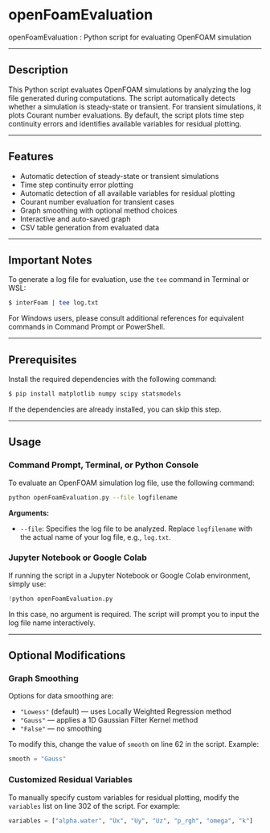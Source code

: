 # openFoamEvaluation
openFoamEvaluation : Python script for evaluating OpenFOAM simulation

---

## Description
This Python script evaluates OpenFOAM simulations by analyzing the log file generated during computations. The script automatically detects whether a simulation is steady-state or transient. For transient simulations, it plots Courant number evaluations. By default, the script plots time step continuity errors and identifies available variables for residual plotting.

---

## Features
- Automatic detection of steady-state or transient simulations
- Time step continuity error plotting
- Automatic detection of all available variables for residual plotting
- Courant number evaluation for transient cases
- Graph smoothing with optional method choices
- Interactive and auto-saved graph
- CSV table generation from evaluated data

---

## Important Notes
To generate a log file for evaluation, use the `tee` command in Terminal or WSL:
```bash
$ interFoam | tee log.txt
```
For Windows users, please consult additional references for equivalent commands in Command Prompt or PowerShell.

---

## Prerequisites
Install the required dependencies with the following command:
```bash
$ pip install matplotlib numpy scipy statsmodels
```
If the dependencies are already installed, you can skip this step.

---

## Usage

### Command Prompt, Terminal, or Python Console
To evaluate an OpenFOAM simulation log file, use the following command:
```bash
python openFoamEvaluation.py --file logfilename
```
**Arguments:**
- `--file`: Specifies the log file to be analyzed. Replace `logfilename` with the actual name of your log file, e.g., `log.txt`.

### Jupyter Notebook or Google Colab
If running the script in a Jupyter Notebook or Google Colab environment, simply use:
```python
!python openFoamEvaluation.py
```
In this case, no argument is required. The script will prompt you to input the log file name interactively.

---

## Optional Modifications

### Graph Smoothing
Options for data smoothing are:
- `"Lowess"` (default) — uses Locally Weighted Regression method
- `"Gauss"` — applies a 1D Gaussian Filter Kernel method
- `"False"` — no smoothing

To modify this, change the value of `smooth` on line 62 in the script. Example:
```python
smooth = "Gauss"
```

### Customized Residual Variables
To manually specify custom variables for residual plotting, modify the `variables` list on line 302 of the script. For example:
```python
variables = ["alpha.water", "Ux", "Uy", "Uz", "p_rgh", "omega", "k"]
```
